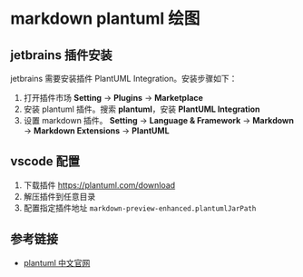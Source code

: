# markdown plantuml 绘图

## jetbrains 插件安装

jetbrains 需要安装插件 PlantUML Integration。安装步骤如下：

1. 打开插件市场 **Setting** -> **Plugins** -> **Marketplace**
2. 安装 plantuml 插件。搜索 **plantuml**，安装 **PlantUML Integration**
3. 设置 markdown 插件。
   **Setting** -> **Language & Framework** -> **Markdown** -> **Markdown Extensions** -> **PlantUML**

## vscode 配置

1. 下载插件 <https://plantuml.com/download>
2. 解压插件到任意目录
3. 配置指定插件地址 `markdown-preview-enhanced.plantumlJarPath`

## 参考链接

- [plantuml 中文官网](https://plantuml.com/zh/json)
